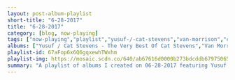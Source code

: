 ```yaml
---
layout: post-album-playlist
short-title: "6-28-2017"
title: "6-28-2017"
category: [blog, now-playing]
tags: ["now-playing","playlist","yusuf-/-cat-stevens","van-morrison","charley-patton","james-brown","wavves","wavves","wavves,-cloud-nothings","cloud-nothings","cloud-nothings"]
albums: ["Yusuf / Cat Stevens - The Very Best Of Cat Stevens","Van Morrison - Blowin' Your Mind!","Charley Patton - Rough Guide To Charley Patton","James Brown - It's A Mother","Wavves - You’re Welcome","Wavves - V","Wavves, Cloud Nothings - No Life for Me","Cloud Nothings - Life Without Sound","Cloud Nothings - Cloud Nothings"]
playlist-id: 67aFop6x6Q6gqxewhTWxhm
playlist-img: https://mosaic.scdn.co/640/ab67616d0000b273bdcddb67975065e17a0cb168ab67616d0000b273dcc7d80ac24734a1d2cde062ab67616d0000b273e33202ec41441204bfcf18a5ab67616d0000b273e7248738c2f7ce3b5584b15d
summary: "A playlist of albums I created on 06-28-2017 featuring Yusuf / Cat Stevens, Van Morrison, Charley Patton, James Brown, Wavves, Wavves, Wavves, Cloud Nothings, Cloud Nothings, and Cloud Nothings"
---
```

